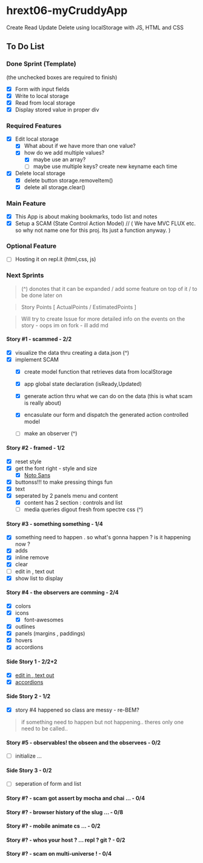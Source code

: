 # hrext06-myCruddyApp
Create Read Update Delete using localStorage with JS, HTML and CSS

## To Do List

### Done Sprint (Template)
(the unchecked boxes are required to finish)
- [x] Form with input fields
- [x] Write to local storage
- [x] Read from local storage
- [x] Display stored value in proper div

### Required Features
- [x] Edit local storage
    - [x] What about if we have more than one value?
    - [x] how do we add multiple values?
        - [x] maybe use an array?
        - [ ] maybe use multiple keys? create new keyname each time
- [x] Delete local storage
    - [x] delete button storage.removeItem()
    - [x] delete all storage.clear()

### Main Feature
- [x] This App is about making bookmarks, todo list and notes
- [x] Setup a SCAM (State Control Action Model) // ( We have MVC FLUX etc. so why not name one for this proj. Its just a function anyway. )

### Optional Feature
- [ ] Hosting it on repl.it (html,css, js)

### Next Sprints
> (^) donotes that it can be expanded / add some feature on top of it / to be done later on

> Story Points [ ActualPoints / EstimatedPoints ]

> Will try to create Issue for more detailed info on the events on the story - oops im on fork - ill add md

#### Story #1 - scammed - 2/2 
- [x] visualize the data thru creating a data.json (^)
- [x] implement SCAM
    - [x] create model function that retrieves data from localStorage
    - [x] app global state declaration (isReady,Updated)
    - [x] generate action thru what we can do on the data (this is what scam is really about)
    - [x] encasulate our form and dispatch the generated action controlled model
    - [ ] make an observer (^)
    

#### Story #2 - framed - 1/2
- [x] reset style
- [x] get the font right - style and size
    - [x] [Noto Sans](https://fonts.google.com/specimen/Noto+Sans?selection.family=Noto+Sans)
- [x] buttonss!!! to make pressing things fun
- [x] text
- [x] seperated by 2 panels menu and content
    - [x] content has 2 section : controls and list
    - [ ] media queries digout fresh from spectre css (^)

#### Story #3 - something something - 1/4
- [x] something need to happen . so what's gonna happen ? is it happening now ?
- [x] adds
- [x] inline remove
- [x] clear
- [ ] edit in , text out
- [x] show list to display

#### Story #4 - the observers are comming - 2/4
- [x] colors
- [x] icons
    - [x] font-awesomes
- [x] outlines
- [x] panels (margins , paddings)
- [x] hovers
- [x] accordions

#### Side Story 1 - 2/2+2
- [x] [edit in , text out](https://github.com/dnErf/hrext06-myCruddyApp/blob/master/issues/edit_in-text_out.md)
- [x] [accordions](https://github.com/dnErf/hrext06-myCruddyApp/blob/master/issues/accordions.md) 

#### Side Story 2 - 1/2
- [x] story #4 happened so class are messy - re-BEM?

> if something need to happen but not happening.. theres only one need to be called..

#### Story #5 - observables! the obseen and the observees - 0/2
- [ ] initialize ...

#### Side Story 3 - 0/2
- [ ] seperation of form and list

#### Story #? - scam got assert by mocha and chai ... - 0/4

#### Story #? - browser history of the slug ... - 0/8

#### Story #? - mobile animate cs ... - 0/2

#### Story #? - whos your host ? ... repl ? git ? - 0/2

#### Story #? - scam on multi-universe ! - 0/4